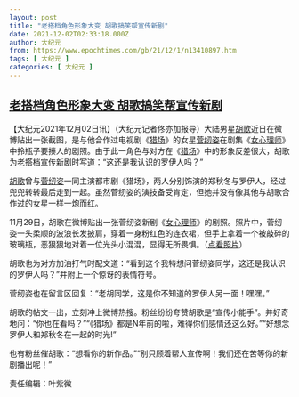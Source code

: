 ```yaml
---
layout: post
title: "老搭档角色形象大变 胡歌搞笑帮宣传新剧"
date: 2021-12-02T02:33:18.000Z
author: 大纪元
from: https://www.epochtimes.com/gb/21/12/1/n13410897.htm
tags: [ 大纪元 ]
categories: [ 大纪元 ]
---
```

<!--1638412398000-->
[老搭档角色形象大变 胡歌搞笑帮宣传新剧](https://www.epochtimes.com/gb/21/12/1/n13410897.htm)
------

<div>
<p>【大纪元2021年12月02日讯】（大纪元记者佟亦加报导）大陆男星<a href="https://www.epochtimes.com/gb/tag/%E8%83%A1%E6%AD%8C.html">胡歌</a>近日在微博贴出一张截图，是与他合作过电视剧《<a href="https://www.epochtimes.com/gb/tag/%E7%8C%8E%E5%9C%BA.html">猎场</a>》的女星<a href="https://www.epochtimes.com/gb/tag/%E8%8F%85%E7%BA%AB%E5%A7%BF.html">菅纫姿</a>在剧集《<a href="https://www.epochtimes.com/gb/tag/%E5%A5%B3%E5%BF%83%E7%90%86%E5%B8%88.html">女心理师</a>》中拎瓶子要揍人的剧照。由于此一角色与对方在《<a href="https://www.epochtimes.com/gb/tag/%E7%8C%8E%E5%9C%BA.html">猎场</a>》中的形象反差很大，胡歌为老搭档宣传新剧时写道：“这还是我认识的罗伊人吗？”</p><p><a href="https://www.epochtimes.com/gb/tag/%E8%83%A1%E6%AD%8C.html">胡歌</a>曾与<a href="https://www.epochtimes.com/gb/tag/%E8%8F%85%E7%BA%AB%E5%A7%BF.html">菅纫姿</a>一同主演都市剧《猎场》，两人分别饰演的郑秋冬与罗伊人，经过兜兜转转最后走到一起。虽然菅纫姿的演技备受肯定，但她并没有像其他与胡歌合作过的女星一样一炮而红。</p><p>11月29日，胡歌在微博贴出一张菅纫姿新剧《<a href="https://www.epochtimes.com/gb/tag/%E5%A5%B3%E5%BF%83%E7%90%86%E5%B8%88.html">女心理师</a>》的剧照。照片中，菅纫姿一头柔顺的波浪长发披肩，穿着一身粉红色的连衣裙，但手上拿着一个被敲碎的玻璃瓶，恶狠狠地对着一位光头小混混，显得无所畏惧。（<a href="https://weibo.com/1223178222/L3J2bu1Ue?pagetype=profilefeed" target="_blank" rel="noopener noreferrer">点看照片</a>）</p><p>胡歌也为对方加油打气时配文道：“看到这个我特想问菅纫姿同学，这还是我认识的罗伊人吗？”并附上一个惊讶的表情符号。</p><p>菅纫姿也在留言区回复：“老胡同学，这是你不知道的罗伊人另一面！嘿嘿。”</p><p>胡歌的帖文一出，立刻冲上微博热搜。粉丝纷纷夸赞胡歌是“宣传小能手”。并好奇地问：“你也在看吗？”“《猎场》都是N年前的啦，难得你们感情还这么好。”“好想念罗伊人和郑秋冬在一起的时光!”</p><p>也有粉丝催胡歌：“想看你的新作品。”“别只顾着帮人宣传啊！我们还在苦等你的新剧播出呢！”</p><p>责任编辑：叶紫微</p>
</div>

